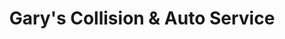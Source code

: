 ---
title: "Gary's Collision & Auto Service"
url: /downingtown/garys-collision-and-auto-service/
shop: car repair
---